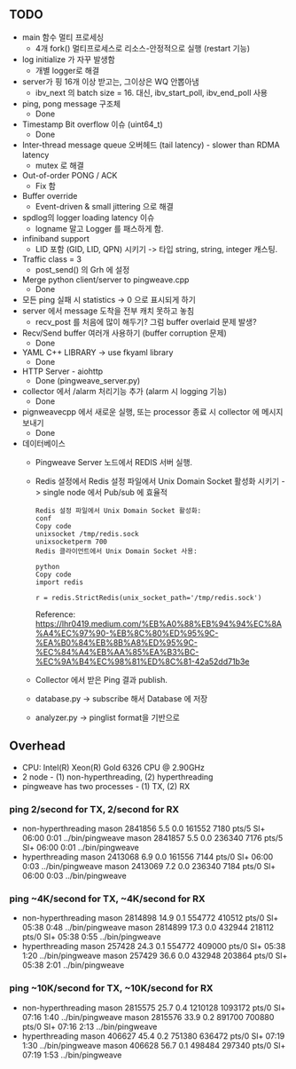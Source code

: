 ## TODO

- main 함수 멀티 프로세싱
    - 4개 fork() 멀티프로세스로 리소스-안정적으로 실행 (restart 기능)
- log initialize 가 자꾸 발생함
    - 개별 logger로 해결
- server가 핑 16개 이상 받고는, 그이상은 WQ 안뽑아냄
    - ibv_next 의 batch size = 16. 대신, ibv_start_poll, ibv_end_poll 사용
- ping, pong message 구조체
    - Done
- Timestamp Bit overflow 이슈 (uint64_t)
    - Done
- Inter-thread message queue 오버헤드 (tail latency) - slower than RDMA latency
    - mutex 로 해결
- Out-of-order PONG / ACK
    - Fix 함
- Buffer override
    - Event-driven & small jittering 으로 해결
- spdlog의 logger loading latency 이슈
    - logname 말고 Logger 를 패스하게 함.
- infiniband support
    - LID 포함 (GID, LID, QPN) 시키기 -> 타입 string, string, integer 캐스팅.
- Traffic class = 3
    - post_send() 의 Grh 에 설정
- Merge python client/server to pingweave.cpp
    - Done
- 모든 ping 실패 시 statistics -> 0 으로 표시되게 하기
- server 에서 message 도착을 전부 캐치 못하고 놓침
    - recv_post 를 처음에 많이 해두기? 그럼 buffer overlaid 문제 발생?
- Recv/Send buffer 여러개 사용하기 (buffer corruption 문제)
    - Done
- YAML C++ LIBRARY  -> use fkyaml library
    - Done
- HTTP Server - aiohttp
    - Done (pingweave_server.py)
- collector 에서 /alarm 처리기능 추가 (alarm 시 logging 기능)
    - Done
- pignweavecpp 에서 새로운 실행, 또는 processor 종료 시 collector 에 메시지 보내기
    - Done
- 데이터베이스
    - Pingweave Server 노드에서 REDIS 서버 실행. 
    - Redis 설정에서 Redis 설정 파일에서 Unix Domain Socket 활성화 시키기 -> single node 에서 Pub/sub 에 효율적
        ```
        Redis 설정 파일에서 Unix Domain Socket 활성화:
        conf
        Copy code
        unixsocket /tmp/redis.sock
        unixsocketperm 700
        Redis 클라이언트에서 Unix Domain Socket 사용:

        python
        Copy code
        import redis

        r = redis.StrictRedis(unix_socket_path='/tmp/redis.sock')
        ```

        Reference: https://lhr0419.medium.com/%EB%A0%88%EB%94%94%EC%8A%A4%EC%97%90-%EB%8C%80%ED%95%9C-%EA%B0%84%EB%8B%A8%ED%95%9C-%EC%84%A4%EB%AA%85%EA%B3%BC-%EC%9A%B4%EC%98%81%ED%8C%81-42a52dd71b3e
    - Collector 에서 받은 Ping 결과 publish.
    - database.py -> subscribe 해서 Database 에 저장
    - analyzer.py -> pinglist format을 기반으로 


## Overhead
* CPU: Intel(R) Xeon(R) Gold 6326 CPU @ 2.90GHz
* 2 node - (1) non-hyperthreading, (2) hyperthreading
* pingweave has two processes - (1) TX, (2) RX
### ping 2/second for TX, 2/second for RX
- non-hyperthreading
    mason    2841856  5.5  0.0 161552  7180 pts/5    Sl+  06:00   0:01 ../bin/pingweave
    mason    2841857  5.5  0.0 236340  7176 pts/5    Sl+  06:00   0:01 ../bin/pingweave
- hyperthreading
    mason    2413068  6.9  0.0 161556  7144 pts/0    Sl+  06:00   0:03 ../bin/pingweave
    mason    2413069  7.2  0.0 236340  7184 pts/0    Sl+  06:00   0:03 ../bin/pingweave
### ping ~4K/second for TX, ~4K/second for RX
- non-hyperthreading
    mason    2814898 14.9  0.1 554772 410512 pts/0   Sl+  05:38   0:48 ../bin/pingweave
    mason    2814899 17.3  0.0 432944 218112 pts/0   Sl+  05:38   0:55 ../bin/pingweave
- hyperthreading
    mason     257428 24.3  0.1 554772 409000 pts/0   Sl+  05:38   1:20 ../bin/pingweave
    mason     257429 36.6  0.0 432948 203864 pts/0   Sl+  05:38   2:01 ../bin/pingweave
### ping ~10K/second for TX, ~10K/second for RX
- non-hyperthreading
    mason    2815575 25.7  0.4 1210128 1093172 pts/0 Sl+  07:16   1:40 ../bin/pingweave
    mason    2815576 33.9  0.2 891700 700880 pts/0   Sl+  07:16   2:13 ../bin/pingweave
- hyperthreading
    mason     406627 45.4  0.2 751380 636472 pts/0   Sl+  07:19   1:30 ../bin/pingweave
    mason     406628 56.7  0.1 498484 297340 pts/0   Sl+  07:19   1:53 ../bin/pingweave
